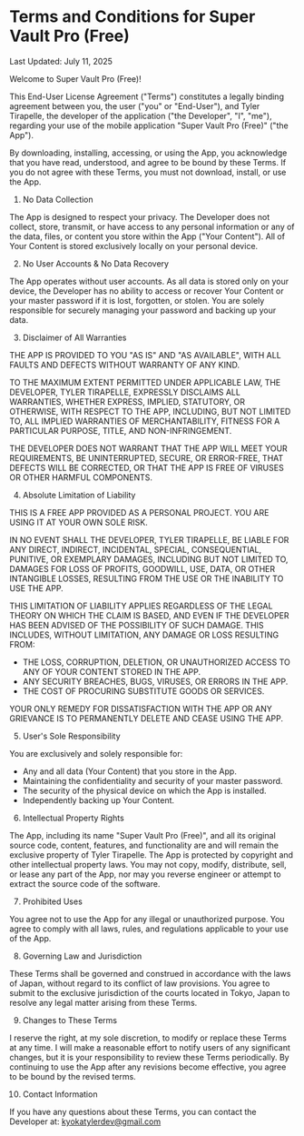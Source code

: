 # Terms and Conditions for Super Vault Pro (Free)

  Last Updated: July 11, 2025

  Welcome to Super Vault Pro (Free)!

  This End-User License Agreement ("Terms") constitutes a legally binding agreement between you, the user ("you" or "End-User"), and Tyler Tirapelle, the developer of the application ("the Developer", "I", "me"), regarding your use of the mobile application "Super Vault Pro (Free)" ("the App").

  By downloading, installing, accessing, or using the App, you acknowledge that you have read, understood, and agree to be bound by these Terms. If you do not agree with these Terms, you must not download, install, or use the App.

  1. No Data Collection

  The App is designed to respect your privacy. The Developer does not collect, store, transmit, or have access to any personal information or any of the data, files, or content you store within the App ("Your Content"). All of Your Content is stored exclusively locally on your personal device.

  2. No User Accounts & No Data Recovery

  The App operates without user accounts. As all data is stored only on your device, the Developer has no ability to access or recover Your Content or your master password if it is lost, forgotten, or stolen. You are solely responsible for securely managing your password and backing up your data.

  3. Disclaimer of All Warranties

  THE APP IS PROVIDED TO YOU "AS IS" AND "AS AVAILABLE", WITH ALL FAULTS AND DEFECTS WITHOUT WARRANTY OF ANY KIND.

  TO THE MAXIMUM EXTENT PERMITTED UNDER APPLICABLE LAW, THE DEVELOPER, TYLER TIRAPELLE, EXPRESSLY DISCLAIMS ALL WARRANTIES, WHETHER EXPRESS, IMPLIED, STATUTORY, OR OTHERWISE, WITH RESPECT TO THE APP, INCLUDING, BUT NOT LIMITED TO, ALL IMPLIED WARRANTIES OF MERCHANTABILITY, FITNESS FOR A PARTICULAR PURPOSE, TITLE, AND NON-INFRINGEMENT.

  THE DEVELOPER DOES NOT WARRANT THAT THE APP WILL MEET YOUR REQUIREMENTS, BE UNINTERRUPTED, SECURE, OR ERROR-FREE, THAT DEFECTS WILL BE CORRECTED, OR THAT THE APP IS FREE OF VIRUSES OR OTHER HARMFUL COMPONENTS.

  4. Absolute Limitation of Liability

  THIS IS A FREE APP PROVIDED AS A PERSONAL PROJECT. YOU ARE USING IT AT YOUR OWN SOLE RISK.

  IN NO EVENT SHALL THE DEVELOPER, TYLER TIRAPELLE, BE LIABLE FOR ANY DIRECT, INDIRECT, INCIDENTAL, SPECIAL, CONSEQUENTIAL, PUNITIVE, OR EXEMPLARY DAMAGES, INCLUDING BUT NOT LIMITED TO, DAMAGES FOR LOSS OF PROFITS, GOODWILL, USE, DATA, OR OTHER INTANGIBLE LOSSES, RESULTING FROM THE USE OR THE INABILITY TO USE THE APP.

  THIS LIMITATION OF LIABILITY APPLIES REGARDLESS OF THE LEGAL THEORY ON WHICH THE CLAIM IS BASED, AND EVEN IF THE DEVELOPER HAS BEEN ADVISED OF THE POSSIBILITY OF SUCH DAMAGE. THIS INCLUDES, WITHOUT LIMITATION, ANY DAMAGE OR LOSS RESULTING FROM:
  * THE LOSS, CORRUPTION, DELETION, OR UNAUTHORIZED ACCESS TO ANY OF YOUR CONTENT STORED IN THE APP.
  * ANY SECURITY BREACHES, BUGS, VIRUSES, OR ERRORS IN THE APP.
  * THE COST OF PROCURING SUBSTITUTE GOODS OR SERVICES.

  YOUR ONLY REMEDY FOR DISSATISFACTION WITH THE APP OR ANY GRIEVANCE IS TO PERMANENTLY DELETE AND CEASE USING THE APP.

  5. User's Sole Responsibility

  You are exclusively and solely responsible for:
  * Any and all data (Your Content) that you store in the App.
  * Maintaining the confidentiality and security of your master password.
  * The security of the physical device on which the App is installed.
  * Independently backing up Your Content.

  6. Intellectual Property Rights

  The App, including its name "Super Vault Pro (Free)", and all its original source code, content, features, and functionality are and will remain the exclusive property of Tyler Tirapelle. The App is protected by copyright and other intellectual property laws. You may not copy, modify, distribute, sell, or lease any part of the App, nor may you reverse engineer or attempt to extract the source code of the software.

  7. Prohibited Uses

  You agree not to use the App for any illegal or unauthorized purpose. You agree to comply with all laws, rules, and regulations applicable to your use of the App.

  8. Governing Law and Jurisdiction

  These Terms shall be governed and construed in accordance with the laws of Japan, without regard to its conflict of law provisions. You agree to submit to the exclusive jurisdiction of the courts located in Tokyo, Japan to resolve any legal matter arising from these Terms.

  9. Changes to These Terms

  I reserve the right, at my sole discretion, to modify or replace these Terms at any time. I will make a reasonable effort to notify users of any significant changes, but it is your responsibility to review these Terms periodically. By continuing to use the App after any revisions become effective, you agree to be bound by the revised terms.

  10. Contact Information

  If you have any questions about these Terms, you can contact the Developer at: kyokatylerdev@gmail.com
